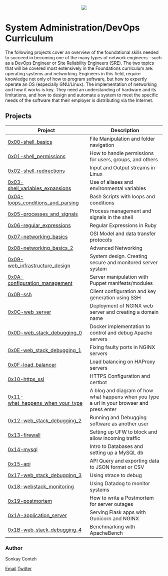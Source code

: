 <p align="center">

<img src="https://i.ibb.co/nMtRXQR/Holberton.png">

</p>



# System Administration/DevOps Curriculum

The following projects cover an overview of the foundational skills needed to succeed in becoming one of the many types of network engineers--such as a DevOps Engineer or Site Reliability Engineers (SRE). The two topics that will be covered most extensively in the Foundations curriculum are: operating systems and networking.  Engineers in this field, require knowledge not only of how to program software, but how to expertly operate an OS (especially GNU/Linux). The implementation of networking and how it works is key. They need an understanding of hardware and its limitations, and how to design and automate a system to meet the specific needs of the software that their employer is distributing via the Internet. 



## Projects 
| Project | Description |
| --- | --- |
| [0x00-shell_basics](https://github.com/ecaoili24/holberton-system_engineering-devops/tree/master/0x00-shell_basics) | File Manipulation and folder navigation |
| [0x01-shell_permissions](https://github.com/ecaoili24/holberton-system_engineering-devops/tree/master/0x01-shell_permissions) | How to handle permissions for users, groups, and others |
| [0x02-shell_redirections](https://github.com/ecaoili24/holberton-system_engineering-devops/tree/master/0x02-shell_redirections) | Input and Output streams in Linux |
| [0x03-shell_variables_expansions](https://github.com/ecaoili24/holberton-system_engineering-devops/tree/master/0x03-shell_variables_expansions) | Use of aliases and environmental variables |
| [0x04-loops_conditions_and_parsing](https://github.com/ecaoili24/holberton-system_engineering-devops/tree/master/0x04-loops_conditions_and_parsing) | Bash Scripts with loops and conditions |
| [0x05-processes_and_signals](https://github.com/ecaoili24/holberton-system_engineering-devops/tree/master/0x05-processes_and_signals) | Process management and signals in the shell |
| [0x06-regular_expressions](https://github.com/ecaoili24/holberton-system_engineering-devops/tree/master/0x06-regular_expressions) | Regular Expressions in Ruby |
| [0x07-networking_basics](https://github.com/ecaoili24/holberton-system_engineering-devops/tree/master/0x07-networking_basics) | OSI Model and data transfer protocols |
| [0x08-networking_basics_2](https://github.com/ecaoili24/holberton-system_engineering-devops/tree/master/0x08-networking_basics_2) | Advanced Networking |
| [0x09-web_infrastructure_design](https://github.com/ecaoili24/holberton-system_engineering-devops/tree/master/0x09-web_infrastructure_design) | System design. Creating secure and monitored server system |
| [0x0A-configuration_management](https://github.com/ecaoili24/holberton-system_engineering-devops/tree/master/0x0A-configuration_management) | Server manipulation with Puppet manifests/modules |
| [0x0B-ssh](https://github.com/ecaoili24/holberton-system_engineering-devops/tree/master/0x0B-ssh) | Client configuration and key generation using SSH |
| [0x0C-web_server](https://github.com/ecaoili24/holberton-system_engineering-devops/tree/master/0x0C-web_server) | Deployment of NGINX web server and creating a domain name |
| [0x0D-web_stack_debugging_0](https://github.com/ecaoili24/holberton-system_engineering-devops/tree/master/0x0D-web_stack_debugging_0) | Docker implementation to control and debug Apache servers |
| [0x0E-web_stack_debugging_1](https://github.com/ecaoili24/holberton-system_engineering-devops/tree/master/0x0E-web_stack_debugging_1) | Fixing faulty ports in NGINX servers |
| [0x0F-load_balancer](https://github.com/ecaoili24/holberton-system_engineering-devops/tree/master/0x0F-load_balancer) | Load balancing on HAProxy servers |
| [0x10-https_ssl](https://github.com/ecaoili24/holberton-system_engineering-devops/tree/master/0x10-https_ssl) | HTTPS Configuration and certbot |
| [0x11-what_happens_when_your_type](https://github.com/ecaoili24/holberton-system_engineering-devops/tree/master/0x11-what_happens_when_your_type_holbertonschool_com_in_your_browser_and_press_enter) | A blog and diagram of how what happens when you type a url in your browser and press enter |
| [0x12-web_stack_debugging_2](https://github.com/ecaoili24/holberton-system_engineering-devops/tree/master/0x12-web_stack_debugging_2) | Running and Debugging software as another user |
| [0x13-firewall](https://github.com/ecaoili24/holberton-system_engineering-devops/tree/master/0x13-firewall) | Setting up UFW to block and allow incoming traffic |
| [0x14-mysql](https://github.com/ecaoili24/holberton-system_engineering-devops/tree/master/0x14-mysql) | Intro to Databases and setting up a MySQL db |
| [0x15-api](https://github.com/ecaoili24/holberton-system_engineering-devops/tree/master/0x16-api_advanced) | API Query and exporting data to JSON format or CSV |
| [0x17-web_stack_debugging_3](https://github.com/ecaoili24/holberton-system_engineering-devops/tree/master/0x17-web_stack_debugging_3) | Using strace to debug |
| [0x18-webstack_monitoring](https://github.com/ecaoili24/holberton-system_engineering-devops/tree/master/0x18-webstack_monitoring) | Using Datadog to monitor systems |
| [0x19-postmortem](https://github.com/ecaoili24/holberton-system_engineering-devops/tree/master/0x19-postmortem) | How to write a Postmortem for server outages |
| [0x1A-application_server](https://github.com/ecaoili24/holberton-system_engineering-devops/tree/master/0x1A-application_server) | Serving Flask apps with Gunicorn and NGINX |
| [0x1B-web_stack_debugging_4](https://github.com/ecaoili24/holberton-system_engineering-devops/tree/master/0x1B-web_stack_debugging_4) | Benchmarking with ApacheBench |


### Author
Sonkay Conteh

[Email](zamanisonkay@gmail.com)
[Twitter](https://twitter.com/SonkayZamani)

